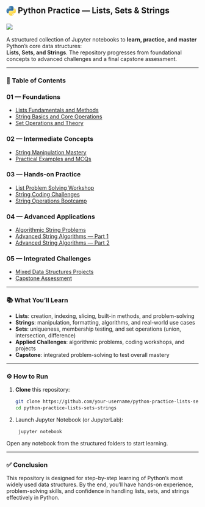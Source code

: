 <h2><sub><img src="https://github.com/RadhikaDeshpande1010/icon-library/blob/main/python-icon/python-icon.png" height="25" width="25"></sub> Python Practice — Lists, Sets & Strings </h2>
<img src="https://github.com/RadhikaDeshpande1010/Python-Practice-Lists-Sets-Strings/blob/main/Lists%2C%20Sets%20%26%20Strings.png">

A structured collection of Jupyter notebooks to **learn, practice, and master** Python’s core data structures:  
**Lists, Sets, and Strings**. The repository progresses from foundational concepts to advanced challenges and a final capstone assessment.

---

### 📑 Table of Contents

### 01 — Foundations
- [Lists Fundamentals and Methods](SRC/01_foundations/lists_fundamentals_and_methods.md)  
- [String Basics and Core Operations](SRC/01_foundations/string_basics_and_core_operations.md)  
- [Set Operations and Theory](SRC/01_foundations/sets_operations_and_theory.md)  

### 02 — Intermediate Concepts
- [String Manipulation Mastery](SRC/02_intermediate_concepts/string_manipulation_mastery.md)  
- [Practical Examples and MCQs](SRC/02_intermediate_concepts/practical_examples_and_mcqs.md)  

### 03 — Hands-on Practice
- [List Problem Solving Workshop](SRC/03_hands_on_practice/list_problem_solving_workshop.md)  
- [String Coding Challenges](SRC/03_hands_on_practice/string_coding_challenges.md)  
- [String Operations Bootcamp](SRC/03_hands_on_practice/string_operations_bootcamp.md)  

### 04 — Advanced Applications
- [Algorithmic String Problems](SRC/04_advanced_applications/algorithmic_string_problems.md)  
- [Advanced String Algorithms — Part 1](SRC/04_advanced_applications/advanced_string_algorithms_part1.md)  
- [Advanced String Algorithms — Part 2](SRC/04_advanced_applications/advanced_string_algorithms_part2.md)  

### 05 — Integrated Challenges
- [Mixed Data Structures Projects](SRC/05_integrated_challenges/mixed_data_structures_projects.md)  
- [Capstone Assessment](SRC/05_integrated_challenges/capstone_assessment.md)   

---

### 📚 What You’ll Learn
- **Lists**: creation, indexing, slicing, built-in methods, and problem-solving  
- **Strings**: manipulation, formatting, algorithms, and real-world use cases  
- **Sets**: uniqueness, membership testing, and set operations (union, intersection, difference)  
- **Applied Challenges**: algorithmic problems, coding workshops, and projects  
- **Capstone**: integrated problem-solving to test overall mastery  

---

### ⚙️ How to Run

1. **Clone** this repository:  
   ```bash
   git clone https://github.com/your-username/python-practice-lists-sets-strings.git
   cd python-practice-lists-sets-strings
   ```

2. Launch Jupyter Notebook (or JupyterLab):
   ```bash
    jupyter notebook
   ```
Open any notebook from the structured folders to start learning.

---

### ✅ Conclusion

This repository is designed for step-by-step learning of Python’s most widely used data structures.
By the end, you’ll have hands-on experience, problem-solving skills, and confidence in handling lists, sets, and strings effectively in Python.

